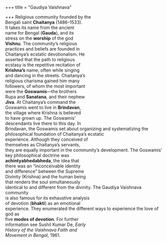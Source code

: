 +++
title = "Gaudiya Vaishnava"

+++
Religious community founded by the  
Bengali saint **Chaitanya** (1486–1533).  
It takes its name from the ancient  
name for Bengal (**Gauda**), and its  
stress on the **worship** of the god  
**Vishnu**. The community’s religious  
practices and beliefs are founded in  
Chaitanya’s ecstatic devotionalism. He  
asserted that the path to religious  
ecstasy is the repetitive recitation of  
**Krishna’s** name, often while singing  
and dancing in the streets. Chaitanya’s  
religious charisma gained him many  
followers, of whom the most important  
were the **Goswamis**—the brothers  
Rupa and **Sanatana**, and their nephew  
**Jiva**. At Chaitanya’s command the  
Goswamis went to live in **Brindavan**,  
the village where Krishna is believed  
to have grown up. The Goswamis’  
descendants live there to this day. In  
Brindavan, the Goswamis set about organizing and systematizing the philosophical foundation of Chaitanya’s ecstatic  
experience. Although they conceived of  
themselves as Chaitanya’s servants,  
they are equally important in the community’s development. The Goswamis’  
key philosophical doctrine was  
**achintyabhedabheda**, the idea that  
there was an “inconceivable identity  
and difference” between the Supreme  
Divinity (Krishna) and the human being  
that renders the soul simultaneously  
identical to and different from the divinity. The Gaudiya Vaishnava community  
is also famous for its exhaustive analysis  
of devotion (**bhakti**) as an emotional  
experience. They enumerated the different ways to experience the love of god as  
five **modes of devotion**. For further  
information see Sushil Kumar De, *Early*  
*History of the Vaishnava Faith and*  
*Movement in Bengal*, 1961.